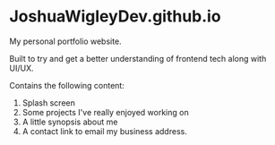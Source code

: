 # JoshuaWigleyDev.github.io
My personal portfolio website. 

Built to try and get a better understanding of frontend tech along with UI/UX.

Contains the following content:

1. Splash screen
2. Some projects I've really enjoyed working on
3. A little synopsis about me
4. A contact link to email my business address.

